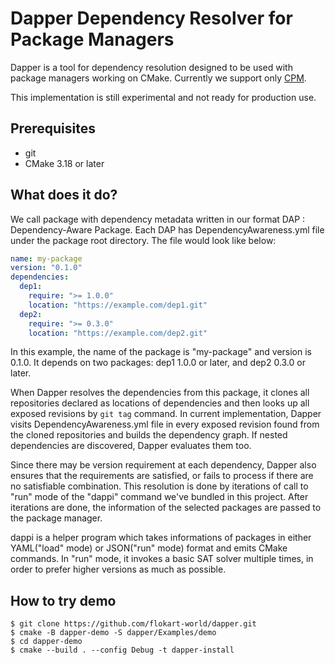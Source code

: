 # Dapper Dependency Resolver for Package Managers

Dapper is a tool for dependency resolution designed to be used with package managers working on CMake. Currently we support only [CPM](https://github.com/cpm-cmake/CPM.cmake).

This implementation is still experimental and not ready for production use.

## Prerequisites

- git
- CMake 3.18 or later

## What does it do?

We call package with dependency metadata written in our format DAP : Dependency-Aware Package. Each DAP has DependencyAwareness.yml file under the package root directory. The file would look like below:

```yaml
name: my-package
version: "0.1.0"
dependencies:
  dep1:
    require: ">= 1.0.0"
    location: "https://example.com/dep1.git"
  dep2:
    require: ">= 0.3.0"
    location: "https://example.com/dep2.git"
```

In this example, the name of the package is "my-package" and version is 0.1.0. It depends on two packages: dep1 1.0.0 or later, and dep2 0.3.0 or later.

When Dapper resolves the dependencies from this package, it clones all repositories declared as locations of dependencies and then looks up all exposed revisions by `git tag` command.
In current implementation, Dapper visits DependencyAwareness.yml file in every exposed revision found from the cloned repositories and builds the dependency graph.
If nested dependencies are discovered, Dapper evaluates them too.

Since there may be version requirement at each dependency, Dapper also ensures that the requirements are satisfied, or fails to process if there are no satisfiable combination.
This resolution is done by iterations of call to "run" mode of the "dappi" command we've bundled in this project.
After iterations are done, the information of the selected packages are passed to the package manager.

dappi is a helper program which takes informations of packages in either YAML("load" mode) or JSON("run" mode) format and emits CMake commands.
In "run" mode, it invokes a basic SAT solver multiple times, in order to prefer higher versions as much as possible.

## How to try demo

```
$ git clone https://github.com/flokart-world/dapper.git
$ cmake -B dapper-demo -S dapper/Examples/demo
$ cd dapper-demo
$ cmake --build . --config Debug -t dapper-install
```
